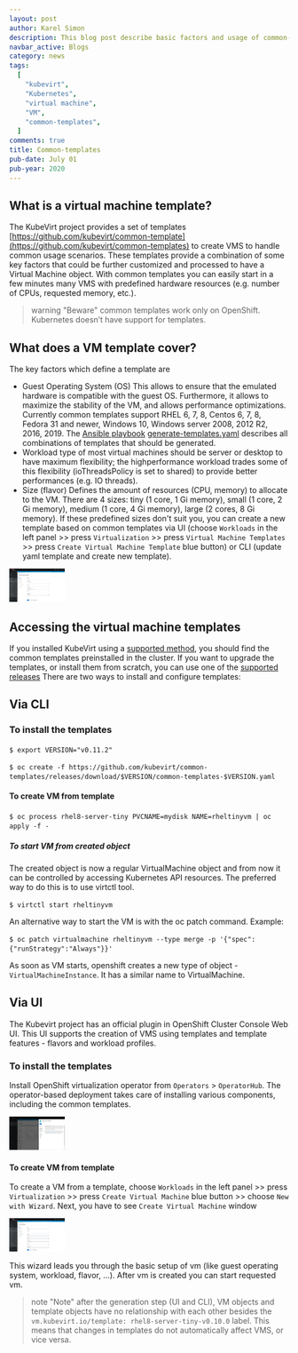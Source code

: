 ```yaml
---
layout: post
author: Karel Simon
description: This blog post describe basic factors and usage of common-templates
navbar_active: Blogs
category: news
tags:
  [
    "kubevirt",
    "Kubernetes",
    "virtual machine",
    "VM",
    "common-templates",
  ]
comments: true
title: Common-templates
pub-date: July 01
pub-year: 2020
---
```


## What is a virtual machine template?

The KubeVirt project provides a set of templates [https://github.com/kubevirt/common-template](https://github.com/kubevirt/common-templates) to create VMS to handle common usage scenarios. These templates provide a combination of some key factors that could be further customized and processed to have a Virtual Machine object. With common templates you can easily start in a few minutes many VMS with predefined hardware resources (e.g. number of CPUs, requested memory, etc.).

> warning "Beware"
> common templates work only on OpenShift. Kubernetes doesn’t have support for templates.

## What does a VM template cover?

The key factors which define a template are

* Guest Operating System (OS) This allows to ensure that the emulated hardware is compatible with the guest OS. Furthermore, it allows to maximize the stability of the VM, and allows performance optimizations. Currently common templates support RHEL 6, 7, 8, Centos 6, 7, 8, Fedora 31 and newer, Windows 10, Windows server 2008, 2012 R2, 2016, 2019. The [Ansible playbook](https://docs.ansible.com/ansible/latest/user_guide/playbooks.html) [generate-templates.yaml](https://github.com/kubevirt/common-templates/blob/master/generate-templates.yaml) describes all combinations of templates that should be generated.
* Workload type of most virtual machines should be server or desktop to have maximum flexibility; the highperformance workload trades some of this flexibility (ioThreadsPolicy is set to shared) to provide better performances (e.g. IO threads).
* Size (flavor) Defines the amount of resources (CPU, memory) to allocate to the VM. There are 4 sizes: tiny (1 core, 1 Gi memory), small (1 core, 2 Gi memory), medium (1 core, 4 Gi memory), large (2 cores, 8 Gi memory). If these predefined sizes don't suit you, you can create a new template based on common templates via UI (choose `Workloads` in the left panel >> press `Virtualization` >> press `Virtual Machine Templates` >> press `Create Virtual Machine Template` blue button) or CLI (update yaml template and create new template).

<div class="zoom">
  <img
    src="/assets/2020-07-01-Common_templates/create_template.jpg"
    width="100"
    height="60"
    itemprop="thumbnail"
    alt="Create new template" />
</div>

## Accessing the virtual machine templates

If you installed KubeVirt using a [supported method](https://github.com/kubevirt/hyperconverged-cluster-operator), you should find the common templates preinstalled in the cluster. If you want to upgrade the templates, or install them from scratch, you can use one of the [supported releases](https://github.com/kubevirt/common-templates/releases)
There are two ways to install and configure templates:

## Via CLI

### To install the templates

`$ export VERSION="v0.11.2"`

`$ oc create -f https://github.com/kubevirt/common-templates/releases/download/$VERSION/common-templates-$VERSION.yaml`

#### To create VM from template

`$ oc process rhel8-server-tiny PVCNAME=mydisk NAME=rheltinyvm | oc apply -f -`

##### To start VM from created object

The created object is now a regular VirtualMachine object and from now it can be controlled by accessing Kubernetes API resources. The preferred way to do this is to use virtctl tool.

`$ virtctl start rheltinyvm`

An alternative way to start the VM is with the oc patch command. Example:

`$ oc patch virtualmachine rheltinyvm --type merge -p '{"spec":{"runStrategy":"Always"}}'`

As soon as VM starts, openshift creates a new type of object - `VirtualMachineInstance`. It has a similar name to VirtualMachine.

## Via UI

The Kubevirt project has an official plugin in OpenShift Cluster Console Web UI. This UI supports the creation of VMS using templates and template features - flavors and workload profiles.

### To install the templates

Install OpenShift virtualization operator from `Operators` > `OperatorHub`. The operator-based deployment takes care of installing various components, including the common templates.

<div class="zoom">
  <img
    src="/assets/2020-07-01-Common_templates/operator.jpg"
    width="100"
    height="60"
    itemprop="thumbnail"
    alt="Install operator" />
</div>

#### To create VM from template

To create a VM from a template, choose `Workloads` in the left panel >> press `Virtualization` >> press `Create Virtual Machine` blue button >> choose `New with Wizard`. Next, you have to see `Create Virtual Machine` window

<div class="zoom">
  <img
    src="/assets/2020-07-01-Common_templates/create_vm.jpg"
    width="100"
    height="60"
    itemprop="thumbnail"
    alt="Create vm from template" />
</div>

This wizard leads you through the basic setup of vm (like guest operating system, workload, flavor, ...). After vm is created you can start requested vm.

> note "Note"
> after the generation step (UI and CLI), VM objects and template objects have no relationship with each other besides the `vm.kubevirt.io/template: rhel8-server-tiny-v0.10.0` label. This means that changes in templates do not automatically affect VMS, or vice versa.
